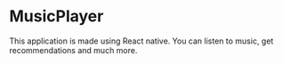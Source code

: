 # MusicPlayer

This application is made using React native.
You can listen to music, get recommendations and much more.
